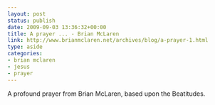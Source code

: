 ```yaml
---
layout: post
status: publish
date: 2009-09-03 13:36:32+00:00
title: A prayer ... - Brian McLaren
link: http://www.brianmclaren.net/archives/blog/a-prayer-1.html
type: aside
categories:
- brian mclaren
- jesus
- prayer
---
```


A profound prayer from Brian McLaren, based upon the Beatitudes.
